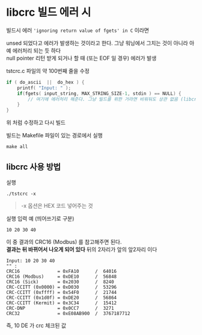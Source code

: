 # libcrc 빌드 에러 시 


빌드시 에러 `'ignoring return value of fgets' in C` 이라면  

unsed 되었다고 에러가 발생하는 것이라고 한다. 그냥 워닝에서 그치는 것이 아니라 아예 에러처리 되는 듯 하다   
null pointer 리턴 받게 되거나 할 때 (또는 EOF 일 경우) 에러가 발생  

tstcrc.c 파일의 약 100번째 줄을 수정

```c
if ( do_ascii  ||  do_hex ) {
    printf( "Input: " );
    if(fgets( input_string, MAX_STRING_SIZE-1, stdin ) == NULL) {
        // 여기에 에러처리 해준다. 그냥 빌드를 위한 거라면 비워둬도 상관 없음 (libcrc 경우)
    }
}
```
위 처럼 수정하고 다시 빌드   

빌드는 Makefile 파일이 있는 경로에서 실행
```
make all
```

## libcrc 사용 방법

실행 
```
./tstcrc -x
```

> -x 옵션은 HEX 코드 넣어주는 것

실행 입력 예 (띄어쓰기로 구분)
```
10 20 30 40
```

이 중 결과의 CRC16 (Modbus) 를 참고해주면 된다.  
**결과는 뒤 바뀌어서 나오게 되어 있다** 뒤의 2자리가 앞의 앞2자리 이다  
```
Input: 10 20 30 40
"" :
CRC16              = 0xFA10      /  64016
CRC16 (Modbus)     = 0xDE10      /  56848
CRC16 (Sick)       = 0x2030      /  8240
CRC-CCITT (0x0000) = 0xD030      /  53296
CRC-CCITT (0xffff) = 0x54F0      /  21744
CRC-CCITT (0x1d0f) = 0xDE20      /  56864
CRC-CCITT (Kermit) = 0x3C34      /  15412
CRC-DNP            = 0x0CC7      /  3271
CRC32              = 0xE08AB900  /  3767187712
```

즉, 10 DE 가 crc 체크된 값

